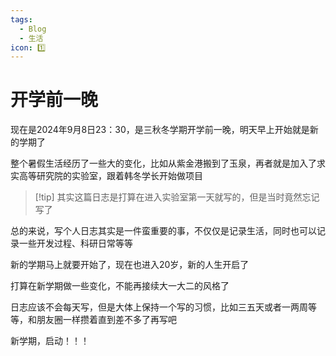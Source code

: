 ```yaml
---
tags:
  - Blog
  - 生活
icon: 1️⃣
---
```


# 开学前一晚

现在是2024年9月8日23：30，是三秋冬学期开学前一晚，明天早上开始就是新的学期了

<!-- more -->

整个暑假生活经历了一些大的变化，比如从紫金港搬到了玉泉，再者就是加入了求实高等研究院的实验室，跟着韩冬学长开始做项目

> [!tip] 其实这篇日志是打算在进入实验室第一天就写的，但是当时竟然忘记写了

总的来说，写个人日志其实是一件蛮重要的事，不仅仅是记录生活，同时也可以记录一些开发过程、科研日常等等

新的学期马上就要开始了，现在也进入20岁，新的人生开启了

打算在新学期做一些变化，不能再接续大一大二的风格了

日志应该不会每天写，但是大体上保持一个写的习惯，比如三五天或者一两周等等，和朋友圈一样攒着直到差不多了再写吧

新学期，启动！！！
